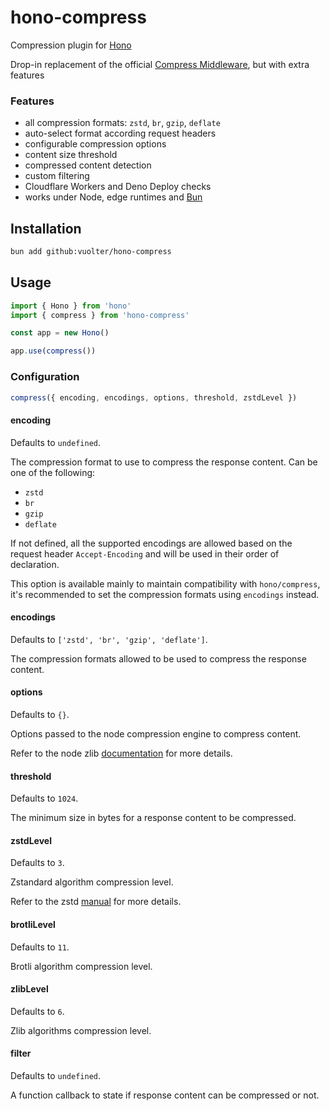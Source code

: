 # hono-compress

Compression plugin for [Hono](https://github.com/honojs/hono)

Drop-in replacement of the official [Compress Middleware](https://hono.dev/docs/middleware/builtin/compress), but with extra features

### Features

- all compression formats: `zstd`, `br`, `gzip`, `deflate`
- auto-select format according request headers
- configurable compression options
- content size threshold
- compressed content detection
- custom filtering
- Cloudflare Workers and Deno Deploy checks
- works under Node, edge runtimes and [Bun](https://bun.sh/)

## Installation

```bash
bun add github:vuolter/hono-compress
```

## Usage

```typescript
import { Hono } from 'hono'
import { compress } from 'hono-compress'

const app = new Hono()

app.use(compress())
```

### Configuration

```typescript
compress({ encoding, encodings, options, threshold, zstdLevel })
```

#### encoding

Defaults to `undefined`.

The compression format to use to compress the response content.
Can be one of the following:

- `zstd`
- `br`
- `gzip`
- `deflate`

If not defined, all the supported encodings are allowed based on the request header `Accept-Encoding` and will be used in their order of declaration.

This option is available mainly to maintain compatibility with `hono/compress`, it's recommended to set the compression formats using `encodings` instead.

#### encodings

Defaults to `['zstd', 'br', 'gzip', 'deflate']`.

The compression formats allowed to be used to compress the response content.

#### options

Defaults to `{}`.

Options passed to the node compression engine to compress content.

Refer to the node zlib [documentation](https://nodejs.org/api/zlib.html) for more details.

#### threshold

Defaults to `1024`.

The minimum size in bytes for a response content to be compressed.

#### zstdLevel

Defaults to `3`.

Zstandard algorithm compression level.

Refer to the zstd [manual](https://facebook.github.io/zstd/zstd_manual.html) for more details.

#### brotliLevel

Defaults to `11`.

Brotli algorithm compression level.

#### zlibLevel

Defaults to `6`.

Zlib algorithms compression level.

#### filter

Defaults to `undefined`.

A function callback to state if response content can be compressed or not.
